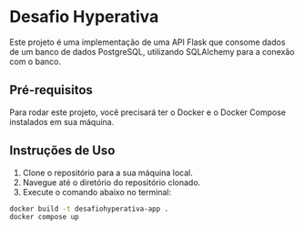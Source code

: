 # Desafio Hyperativa

Este projeto é uma implementação de uma API Flask que consome dados de um banco de dados PostgreSQL, utilizando SQLAlchemy para a conexão com o banco.

## Pré-requisitos

Para rodar este projeto, você precisará ter o Docker e o Docker Compose instalados em sua máquina.

## Instruções de Uso

1. Clone o repositório para a sua máquina local.
2. Navegue até o diretório do repositório clonado.
3. Execute o comando abaixo no terminal:

```bash
docker build -t desafiohyperativa-app .
docker compose up


